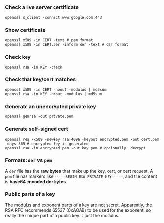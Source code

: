### Check a live server certificate

    openssl s_client -connect www.google.com:443

### Show certificate

    openssl x509 -in CERT -text # pem format
    openssl x509 -in CERT.der -inform der -text # der format

### Check key

    openssl rsa -in KEY -check

### Check that key/cert matches

    openssl x509 -in CERT -noout -modulus | md5sum
    openssl rsa -in KEY -noout -modulus | md5sum

### Generate an unencrypted private key

    openssl genrsa -out private.pem

### Generate self-signed cert

    openssl req -x509 -newkey rsa:4096 -keyout encrypted.pem -out cert.pem -days 365 # encrypted key is generated
    openssl rsa -in encrypted.pem -out key.pem # optionally, decrypt

### Formats: `der` vs `pem`

A `der` file has the **raw bytes** that make up the key, cert, or cert request.
A `pem` file has markers like `-----BEGIN RSA PRIVATE KEY-----`, and the
content is **base64 encoded der bytes**.

### Public parts of a key

The modulus and exponent parts of a key are not secret. Apparently, the RSA RFC
recommends 65537 (0xAQAB) to be used for the exponent, so really the unique
part of a public key is just the modulus.

